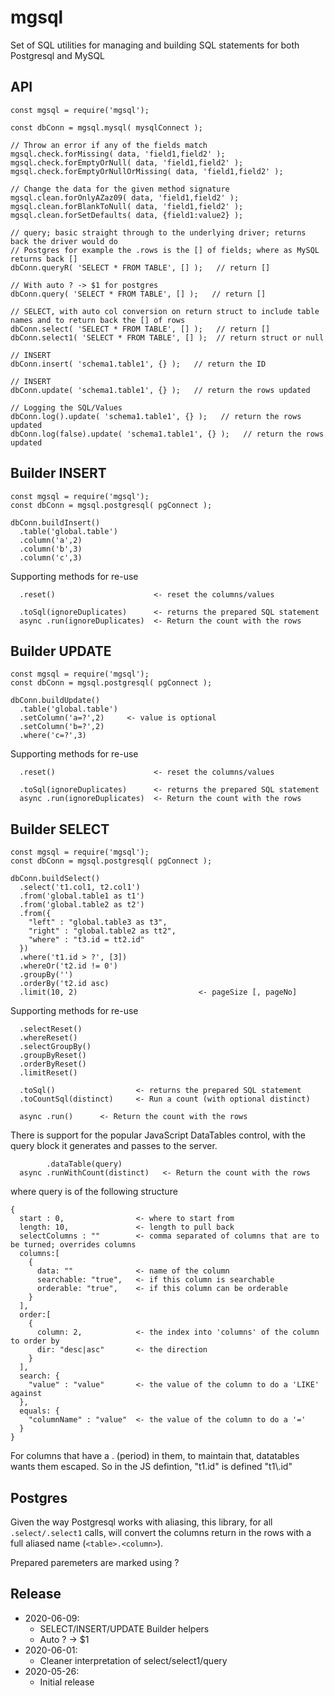 # mgsql

Set of SQL utilities for managing and building SQL statements for both Postgresql and MySQL


## API

```
const mgsql = require('mgsql');

const dbConn = mgsql.mysql( mysqlConnect );

// Throw an error if any of the fields match
mgsql.check.forMissing( data, 'field1,field2' );
mgsql.check.forEmptyOrNull( data, 'field1,field2' );
mgsql.check.forEmptyOrNullOrMissing( data, 'field1,field2' );

// Change the data for the given method signature
mgsql.clean.forOnlyAZaz09( data, 'field1,field2' );
mgsql.clean.forBlankToNull( data, 'field1,field2' );
mgsql.clean.forSetDefaults( data, {field1:value2} );

// query; basic straight through to the underlying driver; returns back the driver would do
// Postgres for example the .rows is the [] of fields; where as MySQL returns back []
dbConn.queryR( 'SELECT * FROM TABLE', [] );   // return []

// With auto ? -> $1 for postgres
dbConn.query( 'SELECT * FROM TABLE', [] );   // return []

// SELECT, with auto col conversion on return struct to include table names and to return back the [] of rows
dbConn.select( 'SELECT * FROM TABLE', [] );   // return []
dbConn.select1( 'SELECT * FROM TABLE', [] );  // return struct or null

// INSERT
dbConn.insert( 'schema1.table1', {} );   // return the ID

// INSERT
dbConn.update( 'schema1.table1', {} );   // return the rows updated

// Logging the SQL/Values
dbConn.log().update( 'schema1.table1', {} );   // return the rows updated
dbConn.log(false).update( 'schema1.table1', {} );   // return the rows updated
```


## Builder INSERT

```
const mgsql = require('mgsql');
const dbConn = mgsql.postgresql( pgConnect );

dbConn.buildInsert()
  .table('global.table')
  .column('a',2)
  .column('b',3)
  .column('c',3)
```

Supporting methods for re-use

```
  .reset()                      <- reset the columns/values

  .toSql(ignoreDuplicates)      <- returns the prepared SQL statement
  async .run(ignoreDuplicates)  <- Return the count with the rows
```


## Builder UPDATE

```
const mgsql = require('mgsql');
const dbConn = mgsql.postgresql( pgConnect );

dbConn.buildUpdate()
  .table('global.table')
  .setColumn('a=?',2)     <- value is optional
  .setColumn('b=?',2)
  .where('c=?',3)
```

Supporting methods for re-use

```
  .reset()                      <- reset the columns/values

  .toSql(ignoreDuplicates)      <- returns the prepared SQL statement
  async .run(ignoreDuplicates)  <- Return the count with the rows
```


## Builder SELECT

```
const mgsql = require('mgsql');
const dbConn = mgsql.postgresql( pgConnect );

dbConn.buildSelect()
  .select('t1.col1, t2.col1')
  .from('global.table1 as t1')
  .from('global.table2 as t2')
  .from({
    "left" : "global.table3 as t3",
    "right" : "global.table2 as tt2",
    "where" : "t3.id = tt2.id"
  })
  .where('t1.id > ?', [3])
  .whereOr('t2.id != 0')
  .groupBy('')
  .orderBy('t2.id asc)
  .limit(10, 2)                           <- pageSize [, pageNo]
```

Supporting methods for re-use

```
  .selectReset()
  .whereReset()
  .selectGroupBy()
  .groupByReset()
  .orderByReset()
  .limitReset()

  .toSql()                  <- returns the prepared SQL statement
  .toCountSql(distinct)     <- Run a count (with optional distinct)

  async .run()      <- Return the count with the rows
```

There is support for the popular JavaScript DataTables control, with the query block it generates and passes to the server.

```
        .dataTable(query)
  async .runWithCount(distinct)   <- Return the count with the rows
```

where query is of the following structure

```
{
  start : 0,                <- where to start from
  length: 10,               <- length to pull back
  selectColumns : ""        <- comma separated of columns that are to be turned; overrides columns
  columns:[
    {
      data: ""              <- name of the column
      searchable: "true",   <- if this column is searchable
      orderable: "true",    <- if this column can be orderable
    }
  ],
  order:[
    {
      column: 2,            <- the index into 'columns' of the column to order by
      dir: "desc|asc"       <- the direction
    }
  ],
  search: {
    "value" : "value"       <- the value of the column to do a 'LIKE' against
  },
  equals: {
    "columnName" : "value"  <- the value of the column to do a '=' 
  }
}
```

For columns that have a . (period) in them, to maintain that, datatables wants them escaped.  So in the JS defintion, "t1.id" is defined "t1\\.id"

## Postgres

Given the way Postgresql works with aliasing, this library, for all ```.select/.select1``` calls, will convert the columns return in the rows with a full
aliased name (```<table>.<column>```).

Prepared paremeters are marked using ?


## Release

* 2020-06-09:
  * SELECT/INSERT/UPDATE Builder helpers
  * Auto ? -> $1
* 2020-06-01:
  * Cleaner interpretation of select/select1/query
* 2020-05-26:
  * Initial release